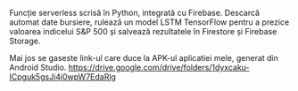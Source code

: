 Funcție serverless scrisă în Python, integrată cu Firebase. Descarcă automat date bursiere, rulează un model LSTM TensorFlow pentru a prezice valoarea indicelui S&P 500 
și salvează rezultatele în Firestore și Firebase Storage.

Mai jos se gaseste link-ul care duce la APK-ul aplicatiei mele, generat din Android Studio.
https://drive.google.com/drive/folders/1dyxcaku-ICpguk5gsJi4j0wpW7EdaRlg
